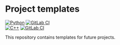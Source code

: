 # Project templates

[![Python](https://github.com/GereonV/templates/actions/workflows/python.yml/badge.svg)](https://github.com/GereonV/templates/tree/python)
[![GitLab CI](https://gitlab.com/gereon36/templates/badges/python/pipeline.svg)](https://gitlab.com/gereon36/templates/-/tree/python)\
[![C++](https://github.com/GereonV/templates/actions/workflows/cpp.yml/badge.svg)](https://github.com/GereonV/templates/tree/cpp)
[![GitLab CI](https://gitlab.com/gereon36/templates/badges/cpp/pipeline.svg)](https://gitlab.com/gereon36/templates/-/tree/cpp)

This repository contains templates for future projects.
